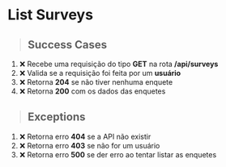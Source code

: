 # List Surveys

> ## Success Cases

1. :x: Recebe uma requisição do tipo **GET** na rota **/api/surveys**
2. :x: Valida se a requisição foi feita por um **usuário**
3. :x: Retorna **204** se não tiver nenhuma enquete
4. :x: Retorna **200** com os dados das enquetes

> ## Exceptions

1. :x: Retorna erro **404** se a API não existir
2. :x: Retorna erro **403** se não for um usuário
3. :x: Retorna erro **500** se der erro ao tentar listar as enquetes